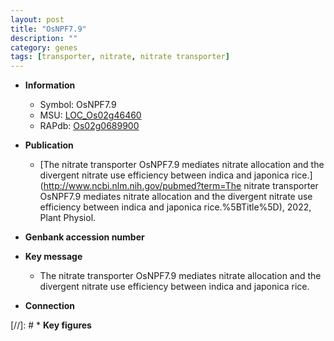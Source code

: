 ```yaml
---
layout: post
title: "OsNPF7.9"
description: ""
category: genes
tags: [transporter, nitrate, nitrate transporter]
---
```


* **Information**  
    + Symbol: OsNPF7.9  
    + MSU: [LOC_Os02g46460](http://rice.uga.edu/cgi-bin/ORF_infopage.cgi?orf=LOC_Os02g46460)  
    + RAPdb: [Os02g0689900](http://rapdb.dna.affrc.go.jp/viewer/gbrowse_details/irgsp1?name=Os02g0689900)  

* **Publication**  
    + [The nitrate transporter OsNPF7.9 mediates nitrate allocation and the divergent nitrate use efficiency between indica and japonica rice.](http://www.ncbi.nlm.nih.gov/pubmed?term=The nitrate transporter OsNPF7.9 mediates nitrate allocation and the divergent nitrate use efficiency between indica and japonica rice.%5BTitle%5D), 2022, Plant Physiol.

* **Genbank accession number**  

* **Key message**  
    + The nitrate transporter OsNPF7.9 mediates nitrate allocation and the divergent nitrate use efficiency between indica and japonica rice.

* **Connection**  

[//]: # * **Key figures**  


